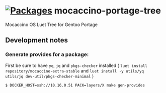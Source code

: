 # [![Packages](https://packages.mocaccino.org/badge/mocaccino-portage-tree "List of packages")](https://packages.mocaccino.org/mocaccino-portage-tree) mocaccino-portage-tree
Mocaccino OS Luet Tree for Gentoo Portage


## Development notes

### Generate provides for a package:

First be sure to have `yq`, `jq` and `pkgs-checker` installed ( ```luet install repository/mocaccino-extra-stable``` and ```luet install -y utils/yq utils/jq dev-util/pkgs-checker-minimal``` )


```bash
$ DOCKER_HOST=ssh://10.16.0.51 PACK=layers/X make gen-provides
```
